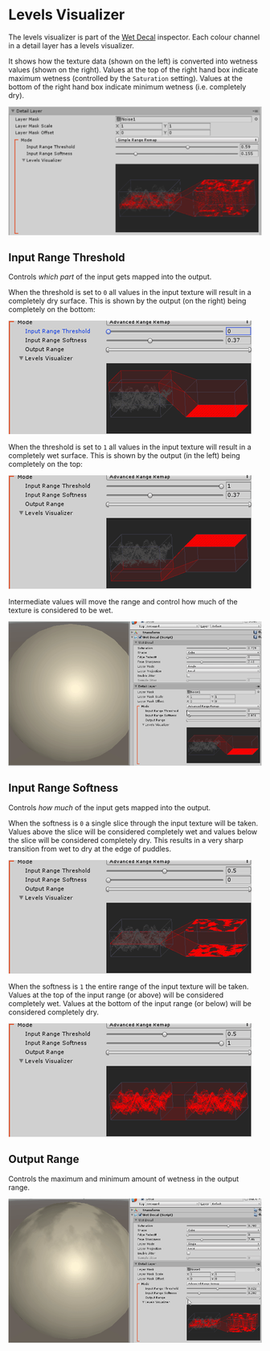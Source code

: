# Levels Visualizer

The levels visualizer is part of the [Wet Decal](/Reference/WetDecal) inspector. Each colour channel in a detail layer has a levels visualizer.

It shows how the texture data (shown on the left) is converted into wetness values (shown on the right). Values at the top of the right hand box indicate maximum wetness (controlled by the `Saturation` setting). Values at the bottom of the right hand box indicate minimum wetness (i.e. completely dry).

![Level Visualizer](../images/LevelsVisualizer.png)

## Input Range Threshold

Controls _which part_ of the input gets mapped into the output.

When the threshold is set to `0` all values in the input texture will result in a completely dry surface. This is shown by the output (on the right) being completely on the bottom:

![All Dry](../images/ThresholdCompletelyDry.gif)

When the threshold is set to `1` all values in the input texture will result in a completely wet surface. This is shown by the output (in the left) being completely on the top:

![All Wet](../images/ThresholdCompletelyWet.gif)

Intermediate values will move the range and control how much of the texture is considered to be wet.

![Reducing from max to min threshold](../images/ThresholdMovingRange.gif)

## Input Range Softness

Controls _how much_ of the input gets mapped into the output.

When the softness is `0` a single slice through the input texture will be taken. Values above the slice will be considered completely wet and values below the slice will be considered completely dry. This results in a very sharp transition from wet to dry at the edge of puddles.

![Softness Zero](../images/SoftnessZero.gif)

When the softness is `1` the entire range of the input texture will be taken. Values at the top of the input range (or above) will be considered completely wet. Values at the bottom of the input range (or below) will be considered completely dry.

![Softness One](../images/SoftnessOne.gif)

## Output Range

Controls the maximum and minimum amount of wetness in the output range.

![Min Max Slider](../images/MinMaxSlider.gif)